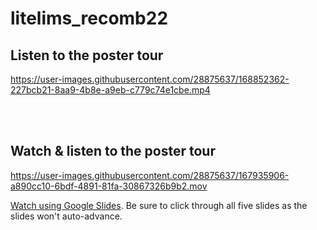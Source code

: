 # litelims_recomb22

## Listen to the poster tour ##

https://user-images.githubusercontent.com/28875637/168852362-227bcb21-8aa9-4b8e-a9eb-c779c74e1cbe.mp4

<br/><br/>

## Watch & listen to the poster tour ##

https://user-images.githubusercontent.com/28875637/167935906-a890cc10-6bdf-4891-81fa-30867326b9b2.mov   

[Watch using Google Slides](https://docs.google.com/presentation/d/e/2PACX-1vS78GAMI2dH6tFM98whbMqrQGGXW27N1zbaUzDCcqFmWkK7RdxDp5krepANIy0gAQ/pub?start=false&loop=false&delayms=3000). Be sure to click through all five slides as the slides won't auto-advance.
